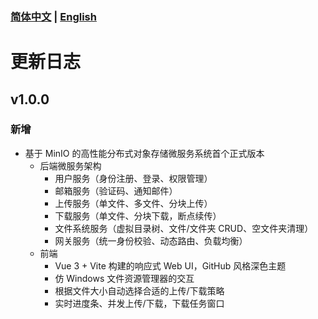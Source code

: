 ### [简体中文](https://github.com/g-qw/mcs/blob/main/CHANGELOG.md) | [English](https://github.com/g-qw/mcs/blob/main/CHANGELOG.en.md)

# 更新日志

## v1.0.0

### 新增

* 基于 MinIO 的高性能分布式对象存储微服务系统首个正式版本
  * 后端微服务架构
    * 用户服务（身份注册、登录、权限管理）
    * 邮箱服务（验证码、通知邮件）
    * 上传服务（单文件、多文件、分块上传）
    * 下载服务（单文件、分块下载，断点续传）
    * 文件系统服务（虚拟目录树、文件/文件夹 CRUD、空文件夹清理）
    * 网关服务（统一身份校验、动态路由、负载均衡）
  * 前端
    * Vue 3 + Vite 构建的响应式 Web UI，GitHub 风格深色主题
    * 仿 Windows 文件资源管理器的交互
    * 根据文件大小自动选择合适的上传/下载策略
    * 实时进度条、并发上传/下载，下载任务窗口
